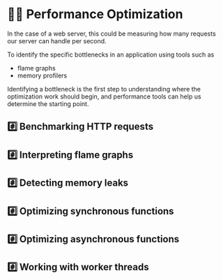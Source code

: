 # 💁‍♂️ Performance Optimization

In the case of a web server, this could be measuring how many requests our server can handle per second.

To identify the specific bottlenecks in an application using tools such as

- flame graphs
- memory profilers

Identifying a bottleneck is the first step to understanding where the optimization work should begin, and performance tools can help us determine the starting point.

## #️⃣ Benchmarking HTTP requests

## #️⃣ Interpreting flame graphs

## #️⃣ Detecting memory leaks

## #️⃣ Optimizing synchronous functions

## #️⃣ Optimizing asynchronous functions

## #️⃣ Working with worker threads
